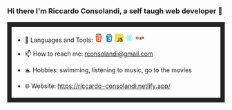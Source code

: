 ### Hi there I'm Riccardo Consolandi, a self taugh web developer 👋


<table width="100%" style="border:10px solid #232323"> 
  <td width="50%">
      
- 🔨  Languages and Tools:  <img src="https://raw.githubusercontent.com/github/explore/80688e429a7d4ef2fca1e82350fe8e3517d3494d/topics/html/html.png" width="20px" alt="html"/> <img src="https://raw.githubusercontent.com/github/explore/80688e429a7d4ef2fca1e82350fe8e3517d3494d/topics/css/css.png" width="20px" alt="css" /> <img src="https://raw.githubusercontent.com/github/explore/80688e429a7d4ef2fca1e82350fe8e3517d3494d/topics/javascript/javascript.png" width="20px" alt="javascript"/> <img src="https://raw.githubusercontent.com/github/explore/80688e429a7d4ef2fca1e82350fe8e3517d3494d/topics/react/react.png" width="20px" alt="react" /> <img src="https://raw.githubusercontent.com/github/explore/80688e429a7d4ef2fca1e82350fe8e3517d3494d/topics/git/git.png" width="20px" alt="git" />
- 📫 How to reach me: rconsolandi@gmail.com
- 🏊 Hobbies: swimming, listening to music, go to the movies 
- 🌐 Website: https://riccardo-consolandi.netlify.app/

  </td>
